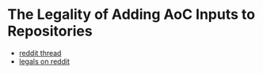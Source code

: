 # The Legality of Adding AoC Inputs to Repositories

- [reddit thread](https://www.reddit.com/r/adventofcode/comments/zh2hk0/2022friendly_reminder_dont_commit_your_input/)
- [legals on reddit](https://www.reddit.com/r/adventofcode/wiki/faqs/copyright/inputs/)